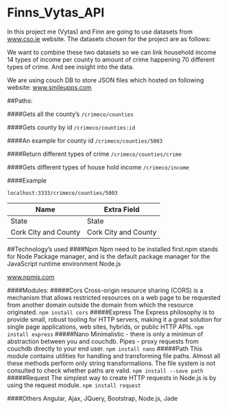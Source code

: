 # Finns_Vytas_API

In this project me (Vytas) and Finn are going to use datasets from www.cso.ie website.
The datasets chosen for the project are as follows:

We want to combine these two datasets so we can link household income 14 types of income per county to amount of crime happening 70 different types of crime. And see insight into the data.

We are using couch DB to store JSON files which hosted on following website: www.smileupps.com


##Paths:

####Gets all the county’s
`/crimeco/counties`

####Gets county by id
`/crimeco/counties:id`

####An example for county id
`/crimeco/counties/5003`

####Return different types of crime 
`/crimeco/counties/crime`

####Gets different types of house hold income
`/crimeco/income`

####Example

`localhost:3333/crimeco/counties/5003`

Name  | Extra Field
------------- | -------------
State|State
Cork City and County  | Cork City and County



##Technology’s used
####Npm
Npm need to be installed first.npm stands for Node Package manager, and is the default package manager for the JavaScript runtime environment Node.js

www.npmjs.com

####Modules: 
#####Cors
Cross-origin resource sharing (CORS) is a mechanism that allows restricted resources on a web page to be requested from another domain outside the domain from which the resource originated.
`npm install cors`
#####Express
The Express philosophy is to provide small, robust tooling for HTTP servers, making it a great solution for single page applications, web sites, hybrids, or public HTTP APIs.
`npm install express`
#####Nano
Minimalistic - there is only a minimun of abstraction between you and couchdb.
Pipes - proxy requests from couchdb directly to your end user.
`npm install nano`
#####Path
This module contains utilities for handling and transforming file paths. Almost all these methods perform only string transformations. The file system is not consulted to check whether paths are valid.
`npm install --save path`
#####Request
The simplest way to create HTTP requests in Node.js is by using the request module.
`npm install request`

####Others
Angular, Ajax, JQuery, Bootstrap, Node.js, Jade









